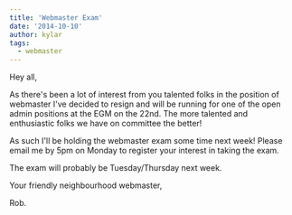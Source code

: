 ```yaml
---
title: 'Webmaster Exam'
date: '2014-10-10'
author: kylar
tags:
  - webmaster
---
```

Hey all,

As there's been a lot of interest from you talented folks in the position
of webmaster I've decided to resign and will be running for one of the open
admin positions at the EGM on the 22nd. The more talented and enthusiastic
folks we have on  committee the better!

As such I'll be holding the webmaster exam some time next week! Please
email me by 5pm on Monday to register your interest in taking the exam.

The exam will probably be Tuesday/Thursday next week.

Your friendly neighbourhood webmaster,

Rob.
